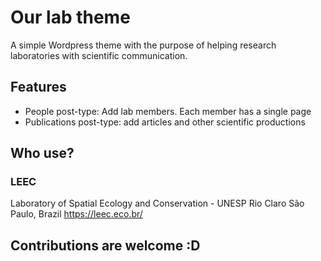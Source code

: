 # Our lab theme
A simple Wordpress theme with the purpose of helping research laboratories with scientific communication.

## Features
- People post-type: Add lab members. Each member has a single page
- Publications post-type: add articles and other scientific productions

## Who use?

### LEEC
Laboratory of Spatial Ecology and Conservation - UNESP Rio Claro
São Paulo, Brazil
https://leec.eco.br/

## Contributions are welcome :D
